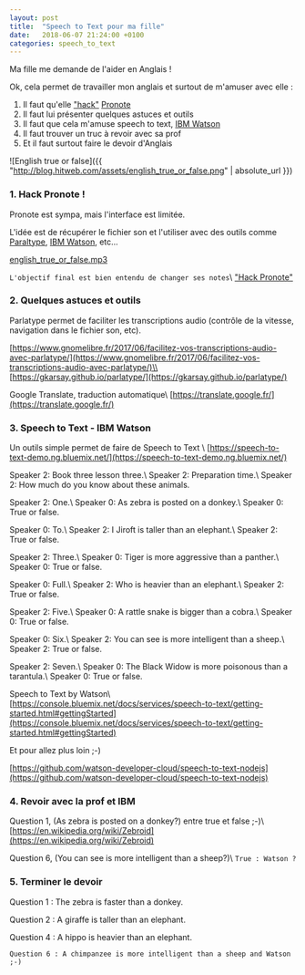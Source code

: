 ```yaml
---
layout: post
title:  "Speech to Text pour ma fille"
date:   2018-06-07 21:24:00 +0100
categories: speech_to_text
---
```

Ma fille me demande de l'aider en Anglais !

Ok, cela permet de travailler mon anglais et surtout de m'amuser avec elle :

1. Il faut qu'elle ["hack"](https://fr.wikipedia.org/wiki/Hack) [Pronote](https://fr.wikipedia.org/wiki/Pronote)
2. Il faut lui présenter quelques astuces et outils
3. Il faut que cela m'amuse speech to text, [IBM Watson](https://www.ibm.com/watson/)
4. Il faut trouver un truc à revoir avec sa prof
5. Et il faut surtout faire le devoir d'Anglais 

![English true or false]({{ "http://blog.hitweb.com/assets/english_true_or_false.png" | absolute_url }})


### 1. Hack Pronote ! 

Pronote est sympa, mais l'interface est limitée. 

L'idée est de récupérer le fichier son et l'utiliser avec des outils comme [Paraltype](http://gkarsay.github.io/parlatype/), [IBM Watson](https://www.ibm.com/watson/), etc...

[english_true_or_false.mp3](http://blog.hitweb.com/assets/english_true_or_false.mp3)

`L'objectif final est bien entendu de changer ses notes`\\
["Hack Pronote"](https://www.youtube.com/watch?v=5z6tYBib-vM)


### 2. Quelques astuces et outils

Parlatype permet de faciliter les transcriptions audio (contrôle de la vitesse,
navigation dans le fichier son, etc).

[https://www.gnomelibre.fr/2017/06/facilitez-vos-transcriptions-audio-avec-parlatype/](https://www.gnomelibre.fr/2017/06/facilitez-vos-transcriptions-audio-avec-parlatype/)\\
[https://gkarsay.github.io/parlatype/](https://gkarsay.github.io/parlatype/)


Google Translate, traduction automatique\\
[https://translate.google.fr/](https://translate.google.fr/)

### 3. Speech to Text - IBM Watson 

Un outils simple permet de faire de Speech to Text \\
[https://speech-to-text-demo.ng.bluemix.net/](https://speech-to-text-demo.ng.bluemix.net/)


Speaker 2: Book three lesson three.\\
Speaker 2: Preparation time.\\
Speaker 2: How much do you know about these animals.

Speaker 2: One.\\
Speaker 0: As zebra is posted on a donkey.\\
Speaker 0: True or false.

Speaker 0: To.\\
Speaker 2: I Jiroft is taller than an elephant.\\
Speaker 2: True or false.

Speaker 2: Three.\\
Speaker 0: Tiger is more aggressive than a panther.\\
Speaker 0: True or false.

Speaker 0: Full.\\
Speaker 2: Who is heavier than an elephant.\\
Speaker 2: True or false.

Speaker 2: Five.\\
Speaker 0: A rattle snake is bigger than a cobra.\\
Speaker 0: True or false.

Speaker 0: Six.\\
Speaker 2: You can see is more intelligent than a sheep.\\
Speaker 2: True or false.

Speaker 2: Seven.\\
Speaker 0: The Black Widow is more poisonous than a tarantula.\\
Speaker 0: True or false.

Speech to Text by Watson\\
[https://console.bluemix.net/docs/services/speech-to-text/getting-started.html#gettingStarted](https://console.bluemix.net/docs/services/speech-to-text/getting-started.html#gettingStarted)

Et pour allez plus loin ;-)

[https://github.com/watson-developer-cloud/speech-to-text-nodejs](https://github.com/watson-developer-cloud/speech-to-text-nodejs)


### 4. Revoir avec la prof et IBM

Question 1, (As zebra is posted on a donkey?) entre true et false ;-)\\
[https://en.wikipedia.org/wiki/Zebroid](https://en.wikipedia.org/wiki/Zebroid)

Question 6, (You can see is more intelligent than a sheep?)\\
`True : Watson ?`



### 5. Terminer le devoir

Question 1 : The zebra is faster than a donkey.

Question 2 : A giraffe is taller than an elephant.

Question 4 : A hippo is heavier than an elephant.

`Question 6 : A chimpanzee is more intelligent than a sheep and Watson ;-)`
